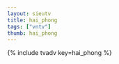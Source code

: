 ```yaml
--- 
layout: sieutv
title: hai_phong
tags: ["vntv"]
thumb: hai_phong
---
```

{% include tvadv key=hai_phong %}
